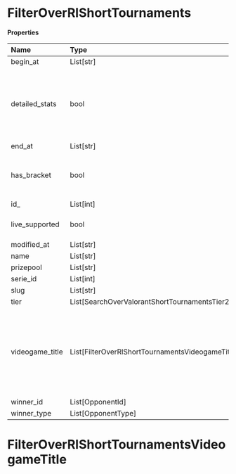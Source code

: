 # FilterOverRlShortTournaments

**Properties**

| Name            | Type                                             | Required | Description                                                                                              |
| :-------------- | :----------------------------------------------- | :------- | :------------------------------------------------------------------------------------------------------- |
| begin_at        | List[str]                                        | ❌       |                                                                                                          |
| detailed_stats  | bool                                             | ❌       | Whether the tournament is expected to have detailed statistics available                                 |
| end_at          | List[str]                                        | ❌       |                                                                                                          |
| has_bracket     | bool                                             | ❌       | Whether the tournament has a bracket                                                                     |
| id\_            | List[int]                                        | ❌       |                                                                                                          |
| live_supported  | bool                                             | ❌       | Whether live is supported                                                                                |
| modified_at     | List[str]                                        | ❌       |                                                                                                          |
| name            | List[str]                                        | ❌       |                                                                                                          |
| prizepool       | List[str]                                        | ❌       |                                                                                                          |
| serie_id        | List[int]                                        | ❌       |                                                                                                          |
| slug            | List[str]                                        | ❌       |                                                                                                          |
| tier            | List[SearchOverValorantShortTournamentsTier2]    | ❌       |                                                                                                          |
| videogame_title | List[FilterOverRlShortTournamentsVideogameTitle] | ❌       | A videogame title id or slug. <br/>Only for `/csgo/*`, `/codmw/*`, `/fifa/*` and `/ow/*` endpoints <br/> |
| winner_id       | List[OpponentId]                                 | ❌       |                                                                                                          |
| winner_type     | List[OpponentType]                               | ❌       |                                                                                                          |

# FilterOverRlShortTournamentsVideogameTitle

